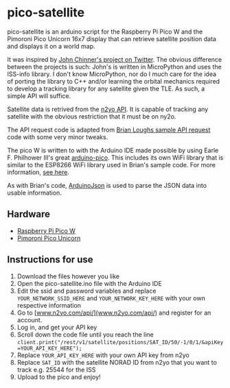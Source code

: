 # pico-satellite

pico-satellite is an arduino script for the Raspberry Pi Pico W and the Pimoroni Pico Unicorn 16x7 display that can retrieve satellite position data and displays it on a world map. 

It was inspired by [John Chinner's project on Twitter](twitter.com/JohnChinner/status/1554912401253883904). 
The obvious difference between the projects is such: John's is written in MicroPython and uses the ISS-info library. 
I don't know MicroPython, nor do I much care for the idea of porting the library to C++ and/or learning the orbital mechanics required to develop a tracking library for any satellite given the TLE. 
As such, a simple API will suffice.

Satellite data is retrived from the [n2yo API](www.n2yo.com/api/). It is capable of tracking any satellite with the obvious restriction that it must be on ny2o.

The API request code is adapted from [Brian Loughs sample API request](https://github.com/witnessmenow/arduino-sample-api-request) code with some very minor tweaks.

The pico W is written to with the Arduino IDE made possible by using Earle F. Philhower III's great [arduino-pico](github.com/earlephilhower/arduino-pico). 
This includes its own WiFi library that is similar to the ESP8266 WiFi library used in Brian's sample code. For more information, [see here](arduino-pico.readthedocs.io/en/latest/wifi.html).

As with Brian's code, [ArduinoJson](arduinojson.org/) is used to parse the JSON data into usable information.

## Hardware
- [Raspberry Pi Pico W](shop.pimoroni.com/products/raspberry-pi-pico-w)
- [Pimoroni Pico Unicorn](shop.pimoroni.com/products/pico-unicorn-pack)

## Instructions for use

1. Download the files however you like
2. Open the pico-satellite.ino file with the Arduino IDE
3. Edit the ssid and password variables and replace `YOUR_NETWORK_SSID_HERE` and `YOUR_NETWORK_KEY_HERE` with your own respective information
4. Go to [www.n2yo.com/api/](www.n2yo.com/api/) and register for an account. 
5. Log in, and get your API key
6. Scroll down the code file until you reach the line `client.print("/rest/v1/satellite/positions/SAT_ID/50/-1/0/1/&apiKey=YOUR_API_KEY_HERE");`
7. Replace `YOUR_API_KEY_HERE` with your own API key from n2yo
8. Replace `SAT_ID` with the satellite NORAD ID from n2yo that you want to track e.g. 25544 for the ISS
9. Upload to the pico and enjoy!
